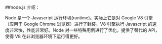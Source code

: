 ##node.js
介绍：

Node 是一个 Javascript 运行环境(runtime)。实际上它是对 Google V8 引擎（应用于 Google Chrome 浏览器）进行了封装。V8 引擎执行 Javascript 的速度非常快，性能非常好。Node 对一些特殊用例进行了优化，提供了替代的 API，使得 V8 在非浏览器环境下运行得更好。